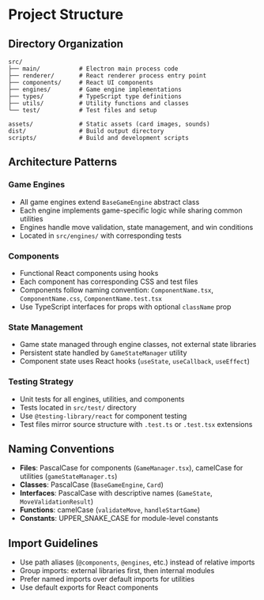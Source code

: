 # Project Structure

## Directory Organization

```
src/
├── main/           # Electron main process code
├── renderer/       # React renderer process entry point
├── components/     # React UI components
├── engines/        # Game engine implementations
├── types/          # TypeScript type definitions
├── utils/          # Utility functions and classes
└── test/           # Test files and setup

assets/             # Static assets (card images, sounds)
dist/               # Build output directory
scripts/            # Build and development scripts
```

## Architecture Patterns

### Game Engines
- All game engines extend `BaseGameEngine` abstract class
- Each engine implements game-specific logic while sharing common utilities
- Engines handle move validation, state management, and win conditions
- Located in `src/engines/` with corresponding tests

### Components
- Functional React components using hooks
- Each component has corresponding CSS and test files
- Components follow naming convention: `ComponentName.tsx`, `ComponentName.css`, `ComponentName.test.tsx`
- Use TypeScript interfaces for props with optional `className` prop

### State Management
- Game state managed through engine classes, not external state libraries
- Persistent state handled by `GameStateManager` utility
- Component state uses React hooks (`useState`, `useCallback`, `useEffect`)

### Testing Strategy
- Unit tests for all engines, utilities, and components
- Tests located in `src/test/` directory
- Use `@testing-library/react` for component testing
- Test files mirror source structure with `.test.ts` or `.test.tsx` extensions

## Naming Conventions

- **Files**: PascalCase for components (`GameManager.tsx`), camelCase for utilities (`gameStateManager.ts`)
- **Classes**: PascalCase (`BaseGameEngine`, `Card`)
- **Interfaces**: PascalCase with descriptive names (`GameState`, `MoveValidationResult`)
- **Functions**: camelCase (`validateMove`, `handleStartGame`)
- **Constants**: UPPER_SNAKE_CASE for module-level constants

## Import Guidelines

- Use path aliases (`@components`, `@engines`, etc.) instead of relative imports
- Group imports: external libraries first, then internal modules
- Prefer named imports over default imports for utilities
- Use default exports for React components
